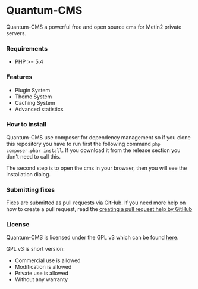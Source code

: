 # Quantum-CMS
Quantum-CMS a powerful free and open source cms for Metin2 private servers.

### Requirements
- PHP >= 5.4

### Features
- Plugin System
- Theme System
- Caching System
- Advanced statistics

### How to install
Quantum-CMS use composer for dependency management so if you clone this repository
you have to run first the following command `php composer.phar install`.
If you download it from the release section you don't need to call this.

The second step is to open the cms in your browser, then you will see the
installation dialog.

### Submitting fixes
Fixes are submitted as pull requests via GitHub. If you need more help on how to
create a pull request, read the
[creating a pull request help by GitHub](https://help.github.com/articles/creating-a-pull-request/)

### License
Quantum-CMS is licensed under the GPL v3 which can be found [here](LICENSE).

GPL v3 is short version:
- Commercial use is allowed
- Modification is allowed
- Private use is allowed
- Without any warranty
